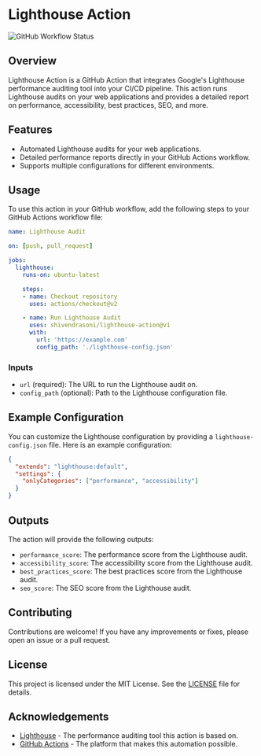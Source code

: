 # Lighthouse Action

![GitHub Workflow Status](https://img.shields.io/github/actions/workflow/status/shivendrasoni/lighthouse-action/main.yml)

## Overview

Lighthouse Action is a GitHub Action that integrates Google's Lighthouse performance auditing tool into your CI/CD pipeline. This action runs Lighthouse audits on your web applications and provides a detailed report on performance, accessibility, best practices, SEO, and more.

## Features

- Automated Lighthouse audits for your web applications.
- Detailed performance reports directly in your GitHub Actions workflow.
- Supports multiple configurations for different environments.

## Usage

To use this action in your GitHub workflow, add the following steps to your GitHub Actions workflow file:

```yaml
name: Lighthouse Audit

on: [push, pull_request]

jobs:
  lighthouse:
    runs-on: ubuntu-latest

    steps:
    - name: Checkout repository
      uses: actions/checkout@v2

    - name: Run Lighthouse Audit
      uses: shivendrasoni/lighthouse-action@v1
      with:
        url: 'https://example.com'
        config_path: './lighthouse-config.json'
```

### Inputs

- `url` (required): The URL to run the Lighthouse audit on.
- `config_path` (optional): Path to the Lighthouse configuration file.

## Example Configuration

You can customize the Lighthouse configuration by providing a `lighthouse-config.json` file. Here is an example configuration:

```json
{
  "extends": "lighthouse:default",
  "settings": {
    "onlyCategories": ["performance", "accessibility"]
  }
}
```

## Outputs

The action will provide the following outputs:

- `performance_score`: The performance score from the Lighthouse audit.
- `accessibility_score`: The accessibility score from the Lighthouse audit.
- `best_practices_score`: The best practices score from the Lighthouse audit.
- `seo_score`: The SEO score from the Lighthouse audit.

## Contributing

Contributions are welcome! If you have any improvements or fixes, please open an issue or a pull request.

## License

This project is licensed under the MIT License. See the [LICENSE](LICENSE) file for details.

## Acknowledgements

- [Lighthouse](https://github.com/GoogleChrome/lighthouse) - The performance auditing tool this action is based on.
- [GitHub Actions](https://github.com/features/actions) - The platform that makes this automation possible.
